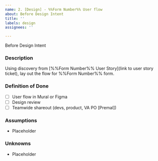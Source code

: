 ```yaml
---
name: 2. [Design] - %%Form Number%% User flow
about: Before Design Intent
title: ''
labels: design
assignees: ''

---
```


Before Design Intent
### **Description**
Using discovery from [%%Form Number%% User Story](link to user story ticket), lay out the flow for %%Form Number%% form.

### **Definition of Done**
- [ ] User flow in Mural or Figma
- [ ] Design review
- [ ] Teamwide shareout (devs, product, VA PO [Premal])

### **Assumptions**
- Placeholder

### **Unknowns**
- Placeholder
